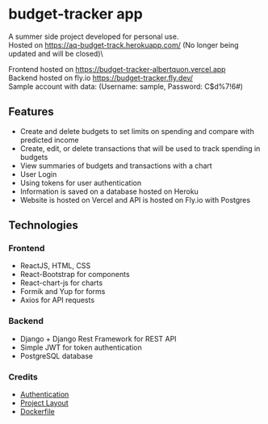 # budget-tracker app

A summer side project developed for personal use.\
Hosted on <https://aq-budget-track.herokuapp.com/> (No longer being updated and will be closed)\

Frontend hosted on <https://budget-tracker-albertquon.vercel.app>\
Backend hosted on fly.io <https://budget-tracker.fly.dev/>\
Sample account with data: (Username: sample, Password: C$d%7!6#)

## Features

- Create and delete budgets to set limits on spending and compare with predicted income
- Create, edit, or delete transactions that will be used to track spending in budgets
- View summaries of budgets and transactions with a chart
- User Login
- Using tokens for user authentication
- Information is saved on a database hosted on Heroku
- Website is hosted on Vercel and API is hosted on Fly.io with Postgres

## Technologies

### Frontend

- ReactJS, HTML, CSS
- React-Bootstrap for components
- React-chart-js for charts
- Formik and Yup for forms
- Axios for API requests

### Backend

- Django + Django Rest Framework for REST API
- Simple JWT for token authentication
- PostgreSQL database

### Credits

- [Authentication](https://sushil-kamble.medium.com/django-rest-framework-react-authentication-workflow-2022-part-1-a21f22b3f358)
- [Project Layout](https://towardsdev.com/django-react-app-from-scratch-to-deployment-part-1-8a2fa9a97f1)
- [Dockerfile](https://dev.to/teachmetechy/django-rest-framework-on-flyio-582p)
